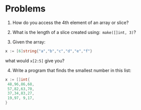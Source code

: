 # Problems

1. How do you access the 4th element of an array or slice?

2. What is the length of a slice created using:` make([]int, 3)`?

3. Given the array:
```go
x := [6]string{"a","b","c","d","e","f"}
```
what would `x[2:5]` give you?

4. Write a program that finds the smallest number in this list:
```go
x := []int{
 48,96,86,68,
 57,82,63,70,
 37,34,83,27,
 19,97, 9,17,
}
```